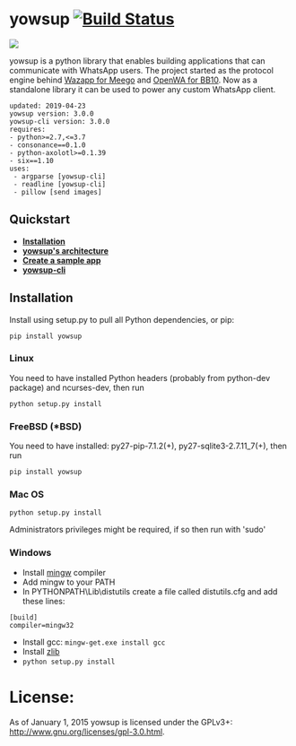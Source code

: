 # yowsup [![Build Status](https://travis-ci.org/tgalal/yowsup.svg?branch=master)](https://travis-ci.org/tgalal/yowsup)

<a href="https://www.paypal.com/cgi-bin/webscr?cmd=_s-xclick&hosted_button_id=Z9KKEUVYEY6BN" target="_blank"><img src="https://www.paypalobjects.com/en_US/i/btn/btn_donate_LG.gif" /></a>

yowsup is a python library that enables building applications that can communicate with WhatsApp users.
The project started as the protocol engine behind [Wazapp for Meego](https://wiki.maemo.org/Wazapp) and
[OpenWA for BB10](https://www.lowyat.net/2013/5896/try-this-openwhatsapp-for-blackberry-10/). Now as a standalone
library it can be used to power any custom WhatsApp client.

```
updated: 2019-04-23
yowsup version: 3.0.0
yowsup-cli version: 3.0.0
requires:
- python>=2.7,<=3.7
- consonance==0.1.0
- python-axolotl>=0.1.39
- six==1.10
uses:
 - argparse [yowsup-cli]
 - readline [yowsup-cli]
 - pillow [send images]
```



## Quickstart
 * **[Installation](#installation)**
 * **[yowsup's architecture](https://github.com/tgalal/yowsup/wiki/Architecture)**
 * **[Create a sample app](https://github.com/tgalal/yowsup/wiki/Sample-Application)**
 * **[yowsup-cli](https://github.com/tgalal/yowsup/wiki/yowsup-cli)**

## Installation

Install using setup.py to pull all Python dependencies, or pip:

```
pip install yowsup
```

### Linux

You need to have installed Python headers (probably from python-dev package) and ncurses-dev, then run
```
python setup.py install
```

### FreeBSD (*BSD)
You need to have installed: py27-pip-7.1.2(+), py27-sqlite3-2.7.11_7(+), then run
```
pip install yowsup
```

### Mac OS
```
python setup.py install
```
Administrators privileges might be required, if so then run with 'sudo'

### Windows

 - Install [mingw](http://www.mingw.org/) compiler
 - Add mingw to your PATH
 - In PYTHONPATH\Lib\distutils create a file called distutils.cfg and add these lines:

```
[build]
compiler=mingw32
```
 - Install gcc: ```mingw-get.exe install gcc```
 - Install [zlib](http://www.zlib.net/)
 - ```python setup.py install```

# License:

As of January 1, 2015 yowsup is licensed under the GPLv3+: http://www.gnu.org/licenses/gpl-3.0.html.
